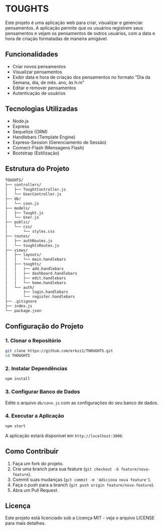 # TOUGHTS

Este projeto é uma aplicação web para criar, visualizar e gerenciar pensamentos. A aplicação permite que os usuários registrem seus pensamentos e vejam os pensamentos de outros usuários, com a data e hora de criação formatadas de maneira amigável.

## Funcionalidades

- Criar novos pensamentos
- Visualizar pensamentos
- Exibir data e hora de criação dos pensamentos no formato "Dia da Semana, dia, de mês. ano, às h:m"
- Editar e remover pensamentos
- Autenticação de usuários

## Tecnologias Utilizadas

- Node.js
- Express
- Sequelize (ORM)
- Handlebars (Template Engine)
- Express-Session (Gerenciamento de Sessão)
- Connect-Flash (Mensagens Flash)
- Bootstrap (Estilização)

## Estrutura do Projeto

```sh
TOUGHTS/
├── controllers/
│   ├── ToughtController.js
│   └── UserController.js
├── db/
│   └── conn.js
├── models/
│   ├── Tought.js
│   └── User.js
├── public/
│   └── css/
│       └── styles.css
├── routes/
│   ├── authRoutes.js
│   └── toughtsRoutes.js
├── views/
│   ├── layouts/
│   │   └── main.handlebars
│   ├── toughts/
│   │   ├── add.handlebars
│   │   ├── dashboard.handlebars
│   │   ├── edit.handlebars
│   │   └── home.handlebars
│   └── auth/
│       ├── login.handlebars
│       └── register.handlebars
├── .gitignore
├── index.js
└── package.json

```

## Configuração do Projeto

### 1. Clonar o Repositório

```sh
git clone https://github.com/erkzz1/THOUGHTS.git
cd THOUGHTS
```
### 2. Instalar Dependências

```sh
npm install
```

### 3. Configurar Banco de Dados

Edite o arquivo `db/conn.js` com as configurações do seu banco de dados.

### 4. Executar a Aplicação

```sh
npm start
```

A aplicação estará disponível em `http://localhost:3000`.

## Como Contribuir

1. Faça um fork do projeto.
2. Crie uma branch para sua feature (`git checkout -b feature/nova-feature`).
3. Commit suas mudanças (`git commit -m 'Adiciona nova feature'`).
4. Faça o push para a branch (`git push origin feature/nova-feature`).
5. Abra um Pull Request.

## Licença

Este projeto está licenciado sob a Licença MIT - veja o arquivo LICENSE para mais detalhes.




